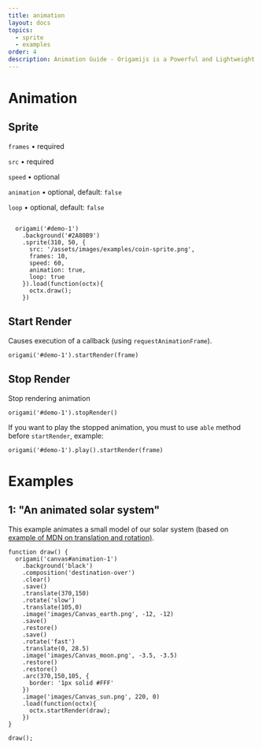 ```yaml
---
title: animation
layout: docs
topics:
  - sprite
  - examples
order: 4
description: Animation Guide - Origamijs is a Powerful and Lightweight Library to create using HTML5 Canvas
---
```


# Animation

## Sprite

<code class="language-javascript">frames</code> • required

<code class="language-javascript">src</code> • required

<code class="language-javascript">speed</code> • optional

<code class="language-javascript">animation</code> • optional, default: <code class="language-javascript">false</code>

<code class="language-javascript">loop</code> • optional, default: <code class="language-javascript">false</code>

<div class="example dark">
  <canvas id="sprite"></canvas>
</div>

<pre><code class="language-javascript">
  origami('#demo-1')
    .background('#2A80B9')
    .sprite(310, 50, {
      src: '/assets/images/examples/coin-sprite.png',
      frames: 10,
      speed: 60,
      animation: true,
      loop: true
    }).load(function(octx){
      octx.draw();
    })
</code></pre>

## Start Render

Causes execution of a callback (using <code class="language-javascript">requestAnimationFrame</code>).

<pre><code class="language-javascript">origami('#demo-1').startRender(frame)</code></pre>

## Stop Render

Stop rendering animation

<pre><code class="language-javascript">origami('#demo-1').stopRender()</code></pre>

If you want to play the stopped animation, you must to use <code class="language-javascript">able</code> method before <code class="language-javascript">startRender</code>, example:

<pre><code class="language-javascript">origami('#demo-1').play().startRender(frame)</code></pre>

# Examples

## 1: "An animated solar system"

<p>This example animates a small model of our solar system (based on <a href="https://developer.mozilla.org/en-US/docs/Web/API/Canvas_API/Tutorial/Basic_animations" alt="Example of MDN translation and rotation"> example of MDN on translation and rotation)</a>.</p>

<div class="example dark mid">
  <canvas id="animation-1"></canvas>
</div>

<pre><code class="language-javascript">function draw() {
  origami('canvas#animation-1')
    .background('black')
    .composition('destination-over')
    .clear()
    .save()
    .translate(370,150)
    .rotate('slow')
    .translate(105,0)
    .image('images/Canvas_earth.png', -12, -12)
    .save()
    .restore()
    .save()
    .rotate('fast')
    .translate(0, 28.5)
    .image('images/Canvas_moon.png', -3.5, -3.5)
    .restore()
    .restore()
    .arc(370,150,105, {
      border: '1px solid #FFF'
    })
    .image('images/Canvas_sun.png', 220, 0)
    .load(function(octx){
      octx.startRender(draw);
    })
}

draw();</code></pre>
